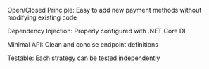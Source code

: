 Open/Closed Principle: Easy to add new payment methods without modifying existing code

Dependency Injection: Properly configured with .NET Core DI

Minimal API: Clean and concise endpoint definitions

Testable: Each strategy can be tested independently
